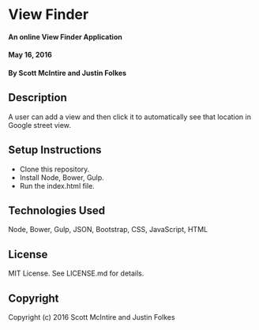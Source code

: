 # View Finder

#### An online View Finder Application
#### May 16, 2016

#### By Scott McIntire and Justin Folkes

## Description

A user can add a view and then click it to automatically see that location in Google street view.

## Setup Instructions

* Clone this repository.
* Install Node, Bower, Gulp.
* Run the index.html file.

## Technologies Used

Node, Bower, Gulp, JSON, Bootstrap, CSS, JavaScript, HTML

## License

MIT License. See LICENSE.md for details.

## Copyright

Copyright (c) 2016 Scott McIntire and Justin Folkes
